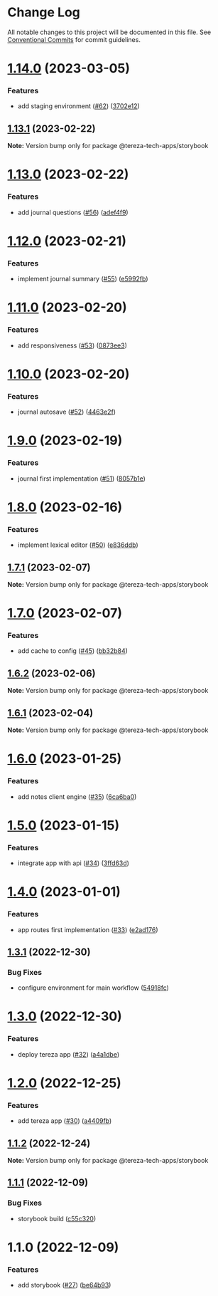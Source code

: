 # Change Log

All notable changes to this project will be documented in this file.
See [Conventional Commits](https://conventionalcommits.org) for commit guidelines.

# [1.14.0](https://github.com/terezatech/tereza-tech/compare/@tereza-tech-apps/storybook@1.13.1...@tereza-tech-apps/storybook@1.14.0) (2023-03-05)

### Features

- add staging environment ([#62](https://github.com/terezatech/tereza-tech/issues/62)) ([3702e12](https://github.com/terezatech/tereza-tech/commit/3702e12745a64d87ff358b7b06614f5580981f6b))

## [1.13.1](https://github.com/terezatech/tereza-tech/compare/@tereza-tech-apps/storybook@1.13.0...@tereza-tech-apps/storybook@1.13.1) (2023-02-22)

**Note:** Version bump only for package @tereza-tech-apps/storybook

# [1.13.0](https://github.com/terezatech/tereza-tech/compare/@tereza-tech-apps/storybook@1.12.0...@tereza-tech-apps/storybook@1.13.0) (2023-02-22)

### Features

- add journal questions ([#56](https://github.com/terezatech/tereza-tech/issues/56)) ([adef4f9](https://github.com/terezatech/tereza-tech/commit/adef4f93348683bd158ba4bb6c420d3a99b23b96))

# [1.12.0](https://github.com/terezatech/tereza-tech/compare/@tereza-tech-apps/storybook@1.11.0...@tereza-tech-apps/storybook@1.12.0) (2023-02-21)

### Features

- implement journal summary ([#55](https://github.com/terezatech/tereza-tech/issues/55)) ([e5992fb](https://github.com/terezatech/tereza-tech/commit/e5992fb5e5446fb21bdd04bcd6fa5884aebff005))

# [1.11.0](https://github.com/terezatech/tereza-tech/compare/@tereza-tech-apps/storybook@1.10.0...@tereza-tech-apps/storybook@1.11.0) (2023-02-20)

### Features

- add responsiveness ([#53](https://github.com/terezatech/tereza-tech/issues/53)) ([0873ee3](https://github.com/terezatech/tereza-tech/commit/0873ee3f130c8904f76605989800bdc443d8c3a8))

# [1.10.0](https://github.com/terezatech/tereza-tech/compare/@tereza-tech-apps/storybook@1.9.0...@tereza-tech-apps/storybook@1.10.0) (2023-02-20)

### Features

- journal autosave ([#52](https://github.com/terezatech/tereza-tech/issues/52)) ([4463e2f](https://github.com/terezatech/tereza-tech/commit/4463e2ff6ba37410fec3042e0e16f92bd17daddb))

# [1.9.0](https://github.com/terezatech/tereza-tech/compare/@tereza-tech-apps/storybook@1.8.0...@tereza-tech-apps/storybook@1.9.0) (2023-02-19)

### Features

- journal first implementation ([#51](https://github.com/terezatech/tereza-tech/issues/51)) ([8057b1e](https://github.com/terezatech/tereza-tech/commit/8057b1e42c022af10d526a6fe8016cfacbb6aff9))

# [1.8.0](https://github.com/terezatech/tereza-tech/compare/@tereza-tech-apps/storybook@1.7.1...@tereza-tech-apps/storybook@1.8.0) (2023-02-16)

### Features

- implement lexical editor ([#50](https://github.com/terezatech/tereza-tech/issues/50)) ([e836ddb](https://github.com/terezatech/tereza-tech/commit/e836ddbaf60917fb6a57668483ce6ab33397b635))

## [1.7.1](https://github.com/terezatech/tereza-tech/compare/@tereza-tech-apps/storybook@1.7.0...@tereza-tech-apps/storybook@1.7.1) (2023-02-07)

**Note:** Version bump only for package @tereza-tech-apps/storybook

# [1.7.0](https://github.com/terezatech/tereza-tech/compare/@tereza-tech-apps/storybook@1.6.2...@tereza-tech-apps/storybook@1.7.0) (2023-02-07)

### Features

- add cache to config ([#45](https://github.com/terezatech/tereza-tech/issues/45)) ([bb32b84](https://github.com/terezatech/tereza-tech/commit/bb32b846a20c9a01f6ac2136aea0a50afce04b20))

## [1.6.2](https://github.com/terezatech/tereza-tech/compare/@tereza-tech-apps/storybook@1.6.1...@tereza-tech-apps/storybook@1.6.2) (2023-02-06)

**Note:** Version bump only for package @tereza-tech-apps/storybook

## [1.6.1](https://github.com/terezatech/tereza-tech/compare/@tereza-tech-apps/storybook@1.6.0...@tereza-tech-apps/storybook@1.6.1) (2023-02-04)

**Note:** Version bump only for package @tereza-tech-apps/storybook

# [1.6.0](https://github.com/terezatech/tereza-tech/compare/@tereza-tech-apps/storybook@1.5.0...@tereza-tech-apps/storybook@1.6.0) (2023-01-25)

### Features

- add notes client engine ([#35](https://github.com/terezatech/tereza-tech/issues/35)) ([6ca6ba0](https://github.com/terezatech/tereza-tech/commit/6ca6ba0802d0a8e5bb4aac0e6ed17b48a43abcf7))

# [1.5.0](https://github.com/terezatech/tereza-tech/compare/@tereza-tech-apps/storybook@1.4.0...@tereza-tech-apps/storybook@1.5.0) (2023-01-15)

### Features

- integrate app with api ([#34](https://github.com/terezatech/tereza-tech/issues/34)) ([3ffd63d](https://github.com/terezatech/tereza-tech/commit/3ffd63d1c530e584702860085df58d9632c67381))

# [1.4.0](https://github.com/terezatech/tereza-tech/compare/@tereza-tech-apps/storybook@1.3.1...@tereza-tech-apps/storybook@1.4.0) (2023-01-01)

### Features

- app routes first implementation ([#33](https://github.com/terezatech/tereza-tech/issues/33)) ([e2ad176](https://github.com/terezatech/tereza-tech/commit/e2ad1768d96cf9859a552d3b1c9f62300c4373b2))

## [1.3.1](https://github.com/terezatech/tereza-tech/compare/@tereza-tech-apps/storybook@1.3.0...@tereza-tech-apps/storybook@1.3.1) (2022-12-30)

### Bug Fixes

- configure environment for main workflow ([54918fc](https://github.com/terezatech/tereza-tech/commit/54918fcd370b1f9bda29f6742419b38edbfcf7be))

# [1.3.0](https://github.com/terezatech/tereza-tech/compare/@tereza-tech-apps/storybook@1.2.0...@tereza-tech-apps/storybook@1.3.0) (2022-12-30)

### Features

- deploy tereza app ([#32](https://github.com/terezatech/tereza-tech/issues/32)) ([a4a1dbe](https://github.com/terezatech/tereza-tech/commit/a4a1dbe36177158a6ee5a0f0adb26d693c5aff1c))

# [1.2.0](https://github.com/terezatech/tereza-tech/compare/@tereza-tech-apps/storybook@1.1.2...@tereza-tech-apps/storybook@1.2.0) (2022-12-25)

### Features

- add tereza app ([#30](https://github.com/terezatech/tereza-tech/issues/30)) ([a4409fb](https://github.com/terezatech/tereza-tech/commit/a4409fbc730459f8a88a59b8af26456c59c4bd71))

## [1.1.2](https://github.com/terezatech/tereza-tech/compare/@tereza-tech-apps/storybook@1.1.1...@tereza-tech-apps/storybook@1.1.2) (2022-12-24)

**Note:** Version bump only for package @tereza-tech-apps/storybook

## [1.1.1](https://github.com/terezatech/tereza-tech/compare/@tereza-tech-apps/storybook@1.1.0...@tereza-tech-apps/storybook@1.1.1) (2022-12-09)

### Bug Fixes

- storybook build ([c55c320](https://github.com/terezatech/tereza-tech/commit/c55c3200d204be1596d69b8c239571fc1b19b81e))

# 1.1.0 (2022-12-09)

### Features

- add storybook ([#27](https://github.com/terezatech/tereza-tech/issues/27)) ([be64b93](https://github.com/terezatech/tereza-tech/commit/be64b93000f7a71666dc240e78a0df09c0760282))
